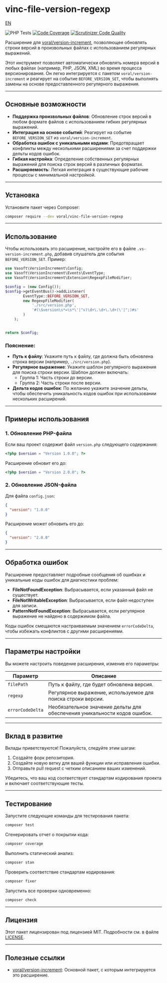 # vinc-file-version-regexp

[EN](README.md)

![PHP Tests](https://github.com/Voral/vinc-file-version-regexp/actions/workflows/php.yml/badge.svg)
[![Code Coverage](https://scrutinizer-ci.com/g/Voral/vinc-file-version-regexp/badges/coverage.png?b=master)](https://scrutinizer-ci.com/g/Voral/vinc-file-version-regexp/?branch=master)
[![Scrutinizer Code Quality](https://scrutinizer-ci.com/g/Voral/vinc-file-version-regexp/badges/quality-score.png?b=master)](https://scrutinizer-ci.com/g/Voral/vinc-file-version-regexp/?branch=master)

Расширение для [voral/version-increment](https://github.com/Voral/vs-version-incrementor), позволяющее обновлять строки
версий в произвольных файлах с использованием регулярных выражений.

Этот инструмент позволяет автоматически обновлять номера версий в любых файлах (например, PHP, JSON, XML) во время
процесса версионирования. Он легко интегрируется с пакетом `voral/version-increment` и реагирует на
событие `BEFORE_VERSION_SET`, чтобы выполнять замены на основе предоставленного регулярного выражения.

---

## Основные возможности

- **Поддержка произвольных файлов**: Обновление строк версий в любом формате файлов с использованием гибких регулярных
  выражений.
- **Интеграция на основе событий**: Реагирует на событие `BEFORE_VERSION_SET` из `voral/version-increment`.
- **Обработка ошибок с уникальными кодами**: Предотвращает конфликты между несколькими расширениями за счет поддержки
  дельты кодов ошибок.
- **Гибкая настройка**: Определение собственных регулярных выражений для поиска строк версий в различных форматах.
- **Расширяемость**: Легкая интеграция в существующие рабочие процессы с минимальной настройкой.

---

## Установка

Установите пакет через Composer:

```bash
composer require --dev voral/vinc-file-version-regexp
```

---

## Использование

Чтобы использовать это расширение, настройте его в файле `.vs-version-increment.php`, добавив слушатель для
события `BEFORE_VERSION_SET`. Пример:

```php
use Vasoft\VersionIncrement\Config;
use Vasoft\VersionIncrement\Events\EventType;
use Vasoft\VersionIncrement\Extension\RegexpFileModifier;

$config = (new Config());
$config->getEventBus()->addListener(
        EventType::BEFORE_VERSION_SET,
        new RegexpFileModifier(
            './src/version.php',
            '#(\$version\s*=\s*\'|"v)\d+\.\d+\.\d+(\'|";)#s'
        )
    );


return $config;
```

### Пояснение:

- **Путь к файлу**: Укажите путь к файлу, где должна быть обновлена строка версии (например, `./src/version.php`).
- **Регулярное выражение**: Укажите шаблон регулярного выражения для поиска строки версии. Шаблон должен включать:
    - Группа 1: Часть строки до версии.
    - Группа 2: Часть строки после версии.
- **Дельта кодов ошибок**: По желанию укажите значение дельты, чтобы обеспечить уникальность кодов ошибок при
  использовании нескольких расширений.

---

## Примеры использования

### 1. Обновление PHP-файла

Если ваш проект содержит файл `version.php` следующего содержания:

```php
<?php $version = "Version 1.0.0"; ?>
```

Расширение обновит его до:

```php
<?php $version = "Version 2.0.0"; ?>
```

### 2. Обновление JSON-файла

Для файла `config.json`:

```json
{
  "version": "1.0.0"
}
```

Расширение может обновить его до:

```json
{
  "version": "2.0.0"
}
```

---

## Обработка ошибок

Расширение предоставляет подробные сообщения об ошибках и уникальные коды ошибок для диагностики проблем:

- **FileNotFoundException**: Выбрасывается, если указанный файл не существует.
- **FileNotWritableException**: Выбрасывается, если файл недоступен для записи.
- **PatternNotFoundException**: Выбрасывается, если регулярное выражение не найдено в содержимом файла.

Коды ошибок смещаются настраиваемым значением `errorCodeDelta`, чтобы избежать конфликтов с другими расширениями.

---

## Параметры настройки

Вы можете настроить поведение расширения, изменив его параметры:

| Параметр         | Описание                                                                  |
|------------------|---------------------------------------------------------------------------|
| `filePath`       | Путь к файлу, где будет обновлена версия.                                 |
| `regexp`         | Регулярное выражение, используемое для поиска строки версии.              |
| `errorCodeDelta` | Необязательное значение дельты для обеспечения уникальности кодов ошибок. |

---

## Вклад в развитие

Вклады приветствуются! Пожалуйста, следуйте этим шагам:

1. Создайте форк репозитория.
2. Создайте новую ветку для вашей функции или исправления ошибки.
3. Отправьте pull request с четким описанием ваших изменений.

Убедитесь, что ваш код соответствует стандартам кодирования проекта и включает соответствующие тесты.

---

## Тестирование

Запустите следующие команды для тестирования пакета:

```bash
composer test
```

Сгенерировать отчет о покрытии кода:

```bash
composer coverage
```

Выполнить статический анализ:

```bash
composer stan
```

Проверить соответствие стандартам кодирования:

```bash
composer fixer
```

Запустить все проверки одновременно:

```bash
composer check
```

---

## Лицензия

Этот пакет лицензирован под лицензией MIT. Подробности см. в файле [LICENSE](LICENSE.md).

---

## Полезные ссылки

- [voral/version-increment](https://github.com/Voral/vs-version-incrementor): Основной пакет, с которым интегрируется
  это расширение.